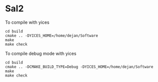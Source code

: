 Sal2
====

To compile with yices 

    cd build
    cmake .. -DYICES_HOME=/home/dejan/Software
    make
    make check

To compile debug mode with yices

    cd build
    cmake .. -DCMAKE_BUILD_TYPE=Debug -DYICES_HOME=/home/dejan/Software 
    make
    make check




